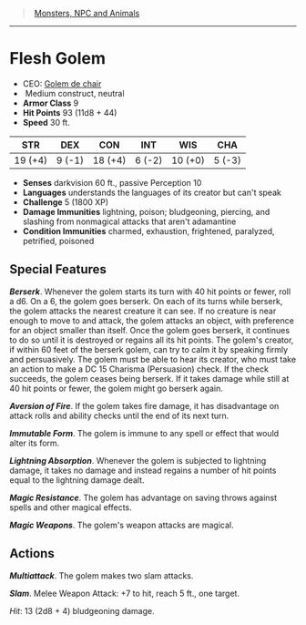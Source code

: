 ﻿---
!MonsterItem
Family: MonsterVO
Type: construct
Size: Medium
Alignment: neutral
ArmorClass: 9
HitPoints: 93 (11d8 + 44)
Speed: 30 ft.
Strength: 19 (+4)
Dexterity: ' 9 (-1)'
Constitution: 18 (+4)
Intelligence: ' 6 (-2)'
Wisdom: 10 (+0)
Charisma: ' 5 (-3)'
DamageImmunities: lightning, poison; bludgeoning, piercing, and slashing from nonmagical attacks that aren't adamantine
ConditionImmunities: charmed, exhaustion, frightened, paralyzed, petrified, poisoned
Senses: darkvision 60 ft., passive Perception 10
Languages: understands the languages of its creator but can't speak
Challenge: 5 (1800 XP)
Id: monsters_vo.md#flesh-golem
ParentLink: monsters_vo.md#monsters-npc-and-animals
Name: Flesh Golem
ParentName: Monsters, NPC and Animals
NameLevel: 1
AltName: '[Golem de chair](hd_monsters_golem_de_chair.md)'
Attributes:
  Name: Flesh Golem
  Markdown: >+
    # <!--Name-->Flesh Golem<!--/Name-->


    - CEO: <!--AltName-->[Golem de chair](hd_monsters_golem_de_chair.md)<!--/AltName-->

    -  <!--Size-->Medium<!--/Size--> <!--Type-->construct<!--/Type-->, <!--Alignment-->neutral<!--/Alignment-->

    - **Armor Class** <!--ArmorClass-->9<!--/ArmorClass-->

    - **Hit Points** <!--HitPoints-->93 (11d8 + 44)<!--/HitPoints-->

    - **Speed** <!--Speed-->30 ft.<!--/Speed-->


    |STR|DEX|CON|INT|WIS|CHA|

    |---|---|---|---|---|---|

    |<!--Strength-->19 (+4)<!--/Strength-->|<!--Dexterity--> 9 (-1)<!--/Dexterity-->|<!--Constitution-->18 (+4)<!--/Constitution-->|<!--Intelligence--> 6 (-2)<!--/Intelligence-->|<!--Wisdom-->10 (+0)<!--/Wisdom-->|<!--Charisma--> 5 (-3)<!--/Charisma-->|


    - **Senses** <!--Senses-->darkvision 60 ft., passive Perception 10<!--/Senses-->

    - **Languages** <!--Languages-->understands the languages of its creator but can't speak<!--/Languages-->

    - **Challenge** <!--Challenge-->5 (1800 XP)<!--/Challenge-->

    - **Damage Immunities** <!--DamageImmunities-->lightning, poison; bludgeoning, piercing, and slashing from nonmagical attacks that aren't adamantine<!--/DamageImmunities-->

    - **Condition Immunities** <!--ConditionImmunities-->charmed, exhaustion, frightened, paralyzed, petrified, poisoned<!--/ConditionImmunities-->


    ## Special Features


    **_Berserk_**. Whenever the golem starts its turn with 40 hit points or fewer, roll a d6. On a 6, the golem goes berserk. On each of its turns while berserk, the golem attacks the nearest creature it can see. If no creature is near enough to move to and attack, the golem attacks an object, with preference for an object smaller than itself. Once the golem goes berserk, it continues to do so until it is destroyed or regains all its hit points. The golem's creator, if within 60 feet of the berserk golem, can try to calm it by speaking firmly and persuasively. The golem must be able to hear its creator, who must take an action to make a DC 15 Charisma (Persuasion) check. If the check succeeds, the golem ceases being berserk. If it takes damage while still at 40 hit points or fewer, the golem might go berserk again.


    **_Aversion of Fire_**. If the golem takes fire damage, it has disadvantage on attack rolls and ability checks until the end of its next turn.


    **_Immutable Form_**. The golem is immune to any spell or effect that would alter its form.


    **_Lightning Absorption_**. Whenever the golem is subjected to lightning damage, it takes no damage and instead regains a number of hit points equal to the lightning damage dealt.


    **_Magic Resistance_**. The golem has advantage on saving throws against spells and other magical effects.


    **_Magic Weapons_**. The golem's weapon attacks are magical.


    ## Actions


    **_Multiattack_**. The golem makes two slam attacks.


    **_Slam_**. Melee Weapon Attack: +7 to hit, reach 5 ft., one target.


    _Hit_: 13 (2d8 + 4) bludgeoning damage.

  AltName: '[Golem de chair](hd_monsters_golem_de_chair.md)'
  Size: Medium
  Type: construct
  Alignment: neutral
  ArmorClass: 9
  HitPoints: 93 (11d8 + 44)
  Speed: 30 ft.
  Strength: 19 (+4)
  Dexterity: ' 9 (-1)'
  Constitution: 18 (+4)
  Intelligence: ' 6 (-2)'
  Wisdom: 10 (+0)
  Charisma: ' 5 (-3)'
  Senses: darkvision 60 ft., passive Perception 10
  Languages: understands the languages of its creator but can't speak
  Challenge: 5 (1800 XP)
  DamageImmunities: lightning, poison; bludgeoning, piercing, and slashing from nonmagical attacks that aren't adamantine
  ConditionImmunities: charmed, exhaustion, frightened, paralyzed, petrified, poisoned
AttributesDictionary: >+
  Name: Flesh Golem

  Markdown: >+

    # <!--Name-->Flesh Golem<!--/Name-->





    - CEO: <!--AltName-->[Golem de chair](hd_monsters_golem_de_chair.md)<!--/AltName-->



    -  <!--Size-->Medium<!--/Size--> <!--Type-->construct<!--/Type-->, <!--Alignment-->neutral<!--/Alignment-->



    - **Armor Class** <!--ArmorClass-->9<!--/ArmorClass-->



    - **Hit Points** <!--HitPoints-->93 (11d8 + 44)<!--/HitPoints-->



    - **Speed** <!--Speed-->30 ft.<!--/Speed-->





    |STR|DEX|CON|INT|WIS|CHA|



    |---|---|---|---|---|---|



    |<!--Strength-->19 (+4)<!--/Strength-->|<!--Dexterity--> 9 (-1)<!--/Dexterity-->|<!--Constitution-->18 (+4)<!--/Constitution-->|<!--Intelligence--> 6 (-2)<!--/Intelligence-->|<!--Wisdom-->10 (+0)<!--/Wisdom-->|<!--Charisma--> 5 (-3)<!--/Charisma-->|





    - **Senses** <!--Senses-->darkvision 60 ft., passive Perception 10<!--/Senses-->



    - **Languages** <!--Languages-->understands the languages of its creator but can't speak<!--/Languages-->



    - **Challenge** <!--Challenge-->5 (1800 XP)<!--/Challenge-->



    - **Damage Immunities** <!--DamageImmunities-->lightning, poison; bludgeoning, piercing, and slashing from nonmagical attacks that aren't adamantine<!--/DamageImmunities-->



    - **Condition Immunities** <!--ConditionImmunities-->charmed, exhaustion, frightened, paralyzed, petrified, poisoned<!--/ConditionImmunities-->





    ## Special Features





    **_Berserk_**. Whenever the golem starts its turn with 40 hit points or fewer, roll a d6. On a 6, the golem goes berserk. On each of its turns while berserk, the golem attacks the nearest creature it can see. If no creature is near enough to move to and attack, the golem attacks an object, with preference for an object smaller than itself. Once the golem goes berserk, it continues to do so until it is destroyed or regains all its hit points. The golem's creator, if within 60 feet of the berserk golem, can try to calm it by speaking firmly and persuasively. The golem must be able to hear its creator, who must take an action to make a DC 15 Charisma (Persuasion) check. If the check succeeds, the golem ceases being berserk. If it takes damage while still at 40 hit points or fewer, the golem might go berserk again.





    **_Aversion of Fire_**. If the golem takes fire damage, it has disadvantage on attack rolls and ability checks until the end of its next turn.





    **_Immutable Form_**. The golem is immune to any spell or effect that would alter its form.





    **_Lightning Absorption_**. Whenever the golem is subjected to lightning damage, it takes no damage and instead regains a number of hit points equal to the lightning damage dealt.





    **_Magic Resistance_**. The golem has advantage on saving throws against spells and other magical effects.





    **_Magic Weapons_**. The golem's weapon attacks are magical.





    ## Actions





    **_Multiattack_**. The golem makes two slam attacks.





    **_Slam_**. Melee Weapon Attack: +7 to hit, reach 5 ft., one target.





    _Hit_: 13 (2d8 + 4) bludgeoning damage.



  AltName: '[Golem de chair](hd_monsters_golem_de_chair.md)'

  Size: Medium

  Type: construct

  Alignment: neutral

  ArmorClass: 9

  HitPoints: 93 (11d8 + 44)

  Speed: 30 ft.

  Strength: 19 (+4)

  Dexterity: ' 9 (-1)'

  Constitution: 18 (+4)

  Intelligence: ' 6 (-2)'

  Wisdom: 10 (+0)

  Charisma: ' 5 (-3)'

  Senses: darkvision 60 ft., passive Perception 10

  Languages: understands the languages of its creator but can't speak

  Challenge: 5 (1800 XP)

  DamageImmunities: lightning, poison; bludgeoning, piercing, and slashing from nonmagical attacks that aren't adamantine

  ConditionImmunities: charmed, exhaustion, frightened, paralyzed, petrified, poisoned

---
> [Monsters, NPC and Animals](srd_monsters.md)

---

# Flesh Golem

- CEO: [Golem de chair](hd_monsters_golem_de_chair.md)
-  Medium construct, neutral
- **Armor Class** 9
- **Hit Points** 93 (11d8 + 44)
- **Speed** 30 ft.

|STR|DEX|CON|INT|WIS|CHA|
|---|---|---|---|---|---|
|19 (+4)| 9 (-1)|18 (+4)| 6 (-2)|10 (+0)| 5 (-3)|

- **Senses** darkvision 60 ft., passive Perception 10
- **Languages** understands the languages of its creator but can't speak
- **Challenge** 5 (1800 XP)
- **Damage Immunities** lightning, poison; bludgeoning, piercing, and slashing from nonmagical attacks that aren't adamantine
- **Condition Immunities** charmed, exhaustion, frightened, paralyzed, petrified, poisoned

## Special Features

**_Berserk_**. Whenever the golem starts its turn with 40 hit points or fewer, roll a d6. On a 6, the golem goes berserk. On each of its turns while berserk, the golem attacks the nearest creature it can see. If no creature is near enough to move to and attack, the golem attacks an object, with preference for an object smaller than itself. Once the golem goes berserk, it continues to do so until it is destroyed or regains all its hit points. The golem's creator, if within 60 feet of the berserk golem, can try to calm it by speaking firmly and persuasively. The golem must be able to hear its creator, who must take an action to make a DC 15 Charisma (Persuasion) check. If the check succeeds, the golem ceases being berserk. If it takes damage while still at 40 hit points or fewer, the golem might go berserk again.

**_Aversion of Fire_**. If the golem takes fire damage, it has disadvantage on attack rolls and ability checks until the end of its next turn.

**_Immutable Form_**. The golem is immune to any spell or effect that would alter its form.

**_Lightning Absorption_**. Whenever the golem is subjected to lightning damage, it takes no damage and instead regains a number of hit points equal to the lightning damage dealt.

**_Magic Resistance_**. The golem has advantage on saving throws against spells and other magical effects.

**_Magic Weapons_**. The golem's weapon attacks are magical.

## Actions

**_Multiattack_**. The golem makes two slam attacks.

**_Slam_**. Melee Weapon Attack: +7 to hit, reach 5 ft., one target.

_Hit_: 13 (2d8 + 4) bludgeoning damage.

